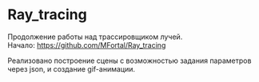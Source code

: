 # Ray_tracing
Продолжение работы над трассировщиком лучей.  
Начало: https://github.com/MFortal/Ray_tracing  

Реализовано построение сцены с возможностью задания параметров через json, и создание gif-анимации.
